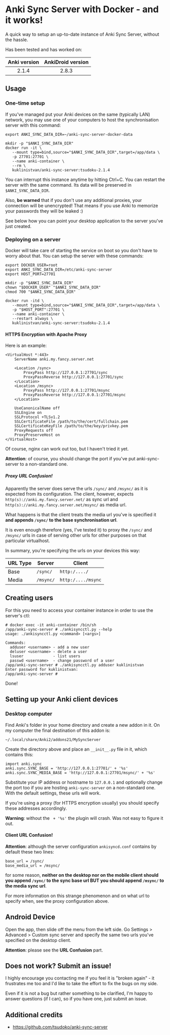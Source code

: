 # Anki Sync Server with Docker - and it works!

A quick way to setup an up-to-date instance of Anki Sync Server, without the hassle. 

Has been tested and has worked on: 

| Anki version  | AnkiDroid version |
| :----------:  | :---------------: |
| 2.1.4         | 2.8.3             |

## Usage

### One-time setup

If you've managed put your Anki devices on the same (typically LAN) network, you may use one of your computers to host the synchronisation server with this command:

    export ANKI_SYNC_DATA_DIR=~/anki-sync-server-docker-data

    mkdir -p "$ANKI_SYNC_DATA_DIR"
    docker run -it \
       --mount type=bind,source="$ANKI_SYNC_DATA_DIR",target=/app/data \
       -p 27701:27701 \
       --name anki-container \
       --rm \
       kuklinistvan/anki-sync-server:tsudoku-2.1.4
       
You can interrupt this instance anytime by hitting Ctrl+C. You can restart the server with the same command. Its data will be preserved in `$ANKI_SYNC_DATA_DIR`.

Also, **be warned** that if you don't use any additional proxies, your connection will be unencrypted! That means if you use Anki to memorize your passwords they will be leaked :)

See below how you can point your desktop application to the server you've just created.

### Deploying on a server 

Docker will take care of starting the service on boot so you don't have to worry about that. You can setup the server with these commands:

    export DOCKER_USER=root
    export ANKI_SYNC_DATA_DIR=/etc/anki-sync-server
    export HOST_PORT=27701

    mkdir -p "$ANKI_SYNC_DATA_DIR"
    chown "$DOCKER_USER" "$ANKI_SYNC_DATA_DIR"
    chmod 700 "$ANKI_SYNC_DATA_DIR"
    
    docker run -itd \
       --mount type=bind,source="$ANKI_SYNC_DATA_DIR",target=/app/data \
       -p "$HOST_PORT":27701 \
       --name anki-container \
       --restart always \
       kuklinistvan/anki-sync-server:tsudoku-2.1.4
    
#### HTTPS Encryption with Apache Proxy

Here is an example:

    <VirtualHost *:443>
        ServerName anki.my.fancy.server.net
        
        <Location /sync>
            ProxyPass http://127.0.0.1:27701/sync
            ProxyPassReverse http://127.0.0.1:27701/sync
        </Location>
        <Location /msync>
            ProxyPass http://127.0.0.1:27701/msync
            ProxyPassReverse http://127.0.0.1:27701/msync
        </Location>
    
        UseCanonicalName off
        SSLEngine on
        SSLProtocol +TLSv1.2
        SSLCertificateFile /path/to/the/cert/fullchain.pem
        SSLCertificateKeyFile /path/to/the/key/privkey.pem
        ProxyRequests off
        ProxyPreserveHost on
    </VirtualHost>
    
Of course, nginx can work out too, but I haven't tried it yet.

**Attention**: of course, you should change the port if you've put anki-sync-server to a non-standard one.

##### Proxy URL Confusion!

Apparently the server does serve the urls `/sync/` and `/msync/` as it is expected from its configuration. The client, however, expects `http(s)://anki.my.fancy.server.net/` as sync url and `http(s)://anki.my.fancy.server.net/msync/` as media url. 

What happens is that the client treats the media url you've is specified it **and appends `/sync/` to the base synchronisation url**.

It is even enough therefore (yes, I've tested it) to proxy the `/sync/` and `/msync/` urls in case of serving other urls for other purposes on that particular virtualhost.

In summary, you're specifying the urls on your devices this way:

| URL Type | Server              | Client                  |
| -------- | ------------------- | ------------------------|
| Base     | `/sync/`            | `http:/..../`           |
| Media    | `/msync/`           | `http:/..../msync`      |
  
## Creating users

For this you need to access your container instance in order to use the server's ctl:

    # docker exec -it anki-container /bin/sh
    /app/anki-sync-server # ./ankisyncctl.py --help
    usage: ./ankisyncctl.py <command> [<args>]
    
    Commands:
      adduser <username> - add a new user
      deluser <username> - delete a user
      lsuser             - list users
      passwd <username>  - change password of a user
    /app/anki-sync-server # ./ankisyncctl.py adduser kuklinistvan
    Enter password for kuklinistvan:
    /app/anki-sync-server #
    
Done!

## Setting up your Anki client devices

### Desktop computer

Find Anki's folder in your home directory and create a new addon in it. On my computer the final destination of this addon is:

    ~/.local/share/Anki2/addons21/MySyncServer
    
Create the directory above and place an `__init__.py` file in it, which contains this:

    import anki.sync
    anki.sync.SYNC_BASE = 'http://127.0.0.1:27701/' + '%s'
    anki.sync.SYNC_MEDIA_BASE = 'http://127.0.0.1:27701/msync/' + '%s'

Substitute your IP address or hostname to `127.0.0.1` and optionally change the port too if you are hosting `anki-sync-server` on a non-standard one. With the default settings, these urls will work.

If you're using a proxy (for HTTPS encryption usually) you should specify these addresses accordingly.

**Warning**: without the ` + '%s'` the plugin will crash. Was not easy to figure it out.

#### Client URL Confusion!

**Attention**: although the server configuration `ankisyncd.conf` contains by default these two lines:

    base_url = /sync/
    base_media_url = /msync/
    
for some reason, **neither on the desktop nor on the mobile client should you append `/sync/` to the sync base url BUT you should append `/msync/` to the media sync url**.

For more information on this strange phenomenon and on what url to specify when, see the proxy configuration above.

## Android Device

Open the app, then slide off the menu from the left side. Go Settings > Advanced > Custom sync server and specify the same two urls you've specified on the desktop client.

**Attention**: please see the **URL Confusion** part.

## Does not work? Submit an issue!

I highly encourage you contacting me if you feel it is "broken again" - it frustrates me too and I'd like to take the effort to fix the bugs on my side.

Even if it is not a bug but rather something to be clarified, I'm happy to answer questions (if I can), so if you have one, just submit an issue.

## Additional credits

* https://github.com/tsudoko/anki-sync-server

